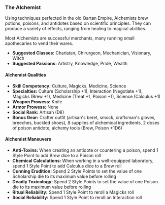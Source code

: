 ### The Alchemist 

Using techniques perfected in the old Qartan Empire, Alchemists brew
potions, poisons, and antidotes based on scientific principles. They can
produce a variety of effects, ranging from healing to magical abilities.

Most Alchemists are successful merchants, many running small
apothecaries to vend their wares. 

- **Suggested Classes:** Charlatan, Chirurgeon, Mechanician, Visionary, Witch
- **Suggested Passions:** Artistry, Knowledge, Pride, Wealth

#### Alchemist Qualities

- **Skill Competency:** Culture, Magicks, Medicine, Science 
- **Specialties:** Culture (Scholarship +1), Interaction (Negotiate +1),
  Magicks (Brew +1), Medicine (Treat +1, Poison +1), Science (Calculus +1)
- **Weapon Prowess:** Knife
- **Armor Prowess:** None
- **Social Rank:** Artisan (D8)
- **Bonus Gear:** Crafter outfit (artisan's beret, smock, craftsman's
  gloves, breeches, buckled shoes), 8 supplies of alchemical ingredients,
  2 doses of poison antidote, alchemy tools (Brew, Poison +1D6)

#### Alchemist Maneuvers

- **Anti-Toxins:** When creating an antidote or countering a poison, spend 1 Style Point to add Brew dice to a Poison roll
- **Chemical Calculations:** When working in a well-equipped laboratory, spend 1 Style Point to add Calculus dice to a Brew roll
- **Cunning Erudition:** Spend 2 Style Points to set the value of one Scholarship die to its maximum value before rolling
- **Deadly Toxicology:** Spend 2 Style Points to set the value of one Poison die to its maximum value before rolling
- **Ritual Reliability:** Spend 1 Style Point to reroll a Magicks roll
- **Social Reliability:** Spend 1 Style Point to reroll an Interaction roll

